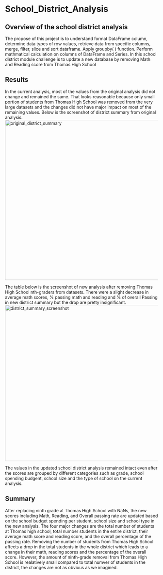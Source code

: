 # School_District_Analysis
## Overview of the school district analysis
The propose of this project is to understand format DataFrame column, determine data types of row values, retrieve data from specific columns, merge, filter, slice and sort dataframe. Apply groupby( ) function. Perform mathmatical calculation on columns of DataFrame and Series. In this school district module challenge is to update a new database by removing Math and Reading score from Thomas High School 


## Results
In the current analysis, most of the values from the original analysis did not change and remained the same. That looks reasonable because only small portion of students from Thomas High School was removed from the very large datasets and the changes did not have major impact on most of the remaining values. Below is the screenshot of district summary from original analysis. 
<img width="526" alt="original_district_summary" src="https://user-images.githubusercontent.com/92502292/142676743-9021450c-f0ff-40ed-882e-aa295dfc62f9.PNG">

The table below is the screenshot of new analysis after removing Thomas High School nth-graders from datasets. There were a slight decrease in average math scores, % passing math and reading and % of overall Passing in new district summary but the drop are pretty insignificant. 
<img width="513" alt="district_summary_screenshot" src="https://user-images.githubusercontent.com/92502292/142676869-85ca5226-d794-4c44-8db2-0bc20513bfb4.PNG">

The values in the updated school district analysis remained intact even after the scores are grouped by different categories such as grade, school spending budgent, school size and the type of school on the current analysis. 

## Summary
After replacing ninth grade at Thomas High School with NaNs, the new scores including Math, Reading, and Overall passing rate are updated based on the school budget spending per student, school size and school type in the new analysis. The four major changes are the total number of students at Thomas high school, total number students in the entire district, their average math score and reading score, and the overall percentage of the passing rate. Removing the number of students from Thomas High School affects a drop in the total students in the whole district which leads to a change in their math, reading scores and the percentage of the overall score. However, the amount of ninth-grade removal from Thomas High School is realatively small compared to total numver of students in the district, the changes are not as obvious as we imagined.  